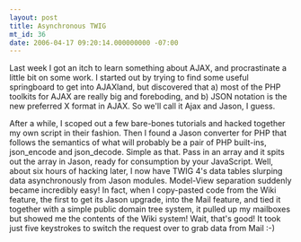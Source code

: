 ```yaml
---
layout: post
title: Asynchronous TWIG
mt_id: 36
date: 2006-04-17 09:20:14.000000000 -07:00
---
```

Last week I got an itch to learn something about AJAX, and procrastinate a little bit on some work. I started out by trying to find some useful springboard to get into AJAXland, but discovered that a) most of the PHP toolkits for AJAX are really big and foreboding, and b) JSON notation is the new preferred X format in AJAX. So we'll call it Ajax and Jason, I guess.

After a while, I scoped out a few bare-bones tutorials and hacked together my own script in their fashion. Then I found a Jason converter for PHP that follows the semantics of what will probably be a pair of PHP built-ins, json_encode and json_decode. Simple as that. Pass in an array and it spits out the array in Jason, ready for consumption by your JavaScript. Well, about six hours of hacking later, I now have TWIG 4's data tables slurping data asynchronously from Jason modules. Model-View separation suddenly became incredibly easy! In fact, when I copy-pasted code from the Wiki feature, the first to get its Jason upgrade, into the Mail feature, and tied it together with a simple public domain tree system, it pulled up my mailboxes but showed me the contents of the Wiki system! Wait, that's good! It took just five keystrokes to switch the request over to grab data from Mail :-)
